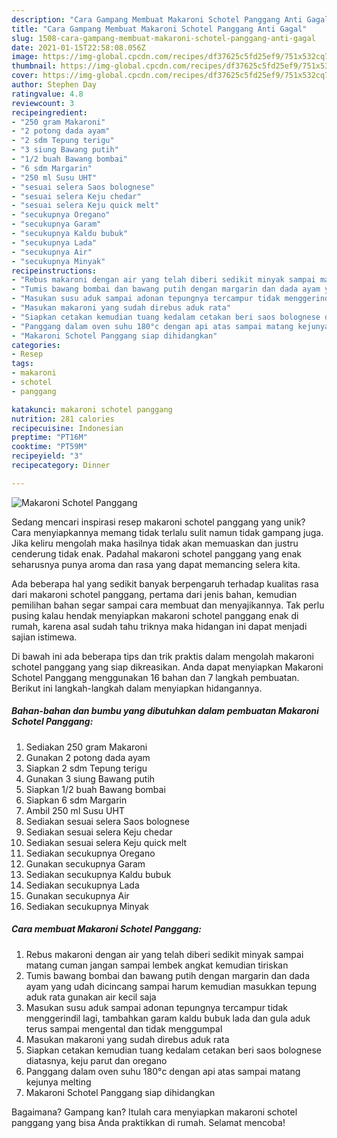 ```yaml
---
description: "Cara Gampang Membuat Makaroni Schotel Panggang Anti Gagal"
title: "Cara Gampang Membuat Makaroni Schotel Panggang Anti Gagal"
slug: 1508-cara-gampang-membuat-makaroni-schotel-panggang-anti-gagal
date: 2021-01-15T22:58:08.056Z
image: https://img-global.cpcdn.com/recipes/df37625c5fd25ef9/751x532cq70/makaroni-schotel-panggang-foto-resep-utama.jpg
thumbnail: https://img-global.cpcdn.com/recipes/df37625c5fd25ef9/751x532cq70/makaroni-schotel-panggang-foto-resep-utama.jpg
cover: https://img-global.cpcdn.com/recipes/df37625c5fd25ef9/751x532cq70/makaroni-schotel-panggang-foto-resep-utama.jpg
author: Stephen Day
ratingvalue: 4.8
reviewcount: 3
recipeingredient:
- "250 gram Makaroni"
- "2 potong dada ayam"
- "2 sdm Tepung terigu"
- "3 siung Bawang putih"
- "1/2 buah Bawang bombai"
- "6 sdm Margarin"
- "250 ml Susu UHT"
- "sesuai selera Saos bolognese"
- "sesuai selera Keju chedar"
- "sesuai selera Keju quick melt"
- "secukupnya Oregano"
- "secukupnya Garam"
- "secukupnya Kaldu bubuk"
- "secukupnya Lada"
- "secukupnya Air"
- "secukupnya Minyak"
recipeinstructions:
- "Rebus makaroni dengan air yang telah diberi sedikit minyak sampai matang cuman jangan sampai lembek angkat kemudian tiriskan"
- "Tumis bawang bombai dan bawang putih dengan margarin dan dada ayam yang udah dicincang sampai harum kemudian masukkan tepung aduk rata gunakan air kecil saja"
- "Masukan susu aduk sampai adonan tepungnya tercampur tidak menggerindil lagi, tambahkan garam kaldu bubuk lada dan gula aduk terus sampai mengental dan tidak menggumpal"
- "Masukan makaroni yang sudah direbus aduk rata"
- "Siapkan cetakan kemudian tuang kedalam cetakan beri saos bolognese diatasnya, keju parut dan oregano"
- "Panggang dalam oven suhu 180°c dengan api atas sampai matang kejunya melting"
- "Makaroni Schotel Panggang siap dihidangkan"
categories:
- Resep
tags:
- makaroni
- schotel
- panggang

katakunci: makaroni schotel panggang 
nutrition: 281 calories
recipecuisine: Indonesian
preptime: "PT16M"
cooktime: "PT59M"
recipeyield: "3"
recipecategory: Dinner

---
```



![Makaroni Schotel Panggang](https://img-global.cpcdn.com/recipes/df37625c5fd25ef9/751x532cq70/makaroni-schotel-panggang-foto-resep-utama.jpg)

Sedang mencari inspirasi resep makaroni schotel panggang yang unik? Cara menyiapkannya memang tidak terlalu sulit namun tidak gampang juga. Jika keliru mengolah maka hasilnya tidak akan memuaskan dan justru cenderung tidak enak. Padahal makaroni schotel panggang yang enak seharusnya punya aroma dan rasa yang dapat memancing selera kita.



Ada beberapa hal yang sedikit banyak berpengaruh terhadap kualitas rasa dari makaroni schotel panggang, pertama dari jenis bahan, kemudian pemilihan bahan segar sampai cara membuat dan menyajikannya. Tak perlu pusing kalau hendak menyiapkan makaroni schotel panggang enak di rumah, karena asal sudah tahu triknya maka hidangan ini dapat menjadi sajian istimewa.


Di bawah ini ada beberapa tips dan trik praktis dalam mengolah makaroni schotel panggang yang siap dikreasikan. Anda dapat menyiapkan Makaroni Schotel Panggang menggunakan 16 bahan dan 7 langkah pembuatan. Berikut ini langkah-langkah dalam menyiapkan hidangannya.

<!--inarticleads1-->

##### Bahan-bahan dan bumbu yang dibutuhkan dalam pembuatan Makaroni Schotel Panggang:

1. Sediakan 250 gram Makaroni
1. Gunakan 2 potong dada ayam
1. Siapkan 2 sdm Tepung terigu
1. Gunakan 3 siung Bawang putih
1. Siapkan 1/2 buah Bawang bombai
1. Siapkan 6 sdm Margarin
1. Ambil 250 ml Susu UHT
1. Sediakan sesuai selera Saos bolognese
1. Sediakan sesuai selera Keju chedar
1. Sediakan sesuai selera Keju quick melt
1. Sediakan secukupnya Oregano
1. Gunakan secukupnya Garam
1. Sediakan secukupnya Kaldu bubuk
1. Sediakan secukupnya Lada
1. Gunakan secukupnya Air
1. Sediakan secukupnya Minyak




<!--inarticleads2-->

##### Cara membuat Makaroni Schotel Panggang:

1. Rebus makaroni dengan air yang telah diberi sedikit minyak sampai matang cuman jangan sampai lembek angkat kemudian tiriskan
1. Tumis bawang bombai dan bawang putih dengan margarin dan dada ayam yang udah dicincang sampai harum kemudian masukkan tepung aduk rata gunakan air kecil saja
1. Masukan susu aduk sampai adonan tepungnya tercampur tidak menggerindil lagi, tambahkan garam kaldu bubuk lada dan gula aduk terus sampai mengental dan tidak menggumpal
1. Masukan makaroni yang sudah direbus aduk rata
1. Siapkan cetakan kemudian tuang kedalam cetakan beri saos bolognese diatasnya, keju parut dan oregano
1. Panggang dalam oven suhu 180°c dengan api atas sampai matang kejunya melting
1. Makaroni Schotel Panggang siap dihidangkan




Bagaimana? Gampang kan? Itulah cara menyiapkan makaroni schotel panggang yang bisa Anda praktikkan di rumah. Selamat mencoba!
